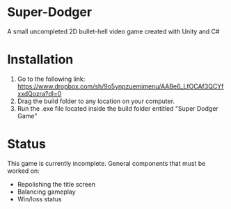 # Super-Dodger
A small uncompleted 2D bullet-hell video game created with Unity and C#

# Installation
1. Go to the following link: https://www.dropbox.com/sh/9o5ynpzuemimenu/AABe6_LfOCAf3QCYfxxdQozra?dl=0
2. Drag the build folder to any location on your computer.
3. Run the .exe file located inside the build folder entitled "Super Dodger Game"

# Status
This game is currently incomplete. General components that must be worked on:
- Repolishing the title screen
- Balancing gameplay
- Win/loss status
